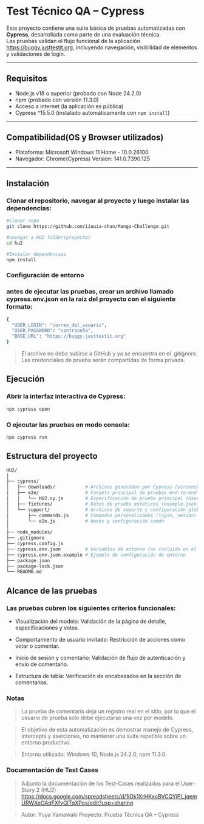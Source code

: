 # Test Técnico QA – Cypress

Este proyecto contiene una suite básica de pruebas automatizadas con **Cypress**, desarrollada como parte de una evaluación técnica.  
Las pruebas validan el flujo funcional de la aplicación https://buggy.justtestit.org, incluyendo navegación, visibilidad de elementos y validaciones de login.

---

## Requisitos

- Node.js v18 o superior (probado con Node 24.2.0)
- npm (probado con versión 11.3.0)
- Acceso a internet (la aplicación es pública)
- Cypress ^15.5.0 (instalado automáticamente con `npm install`)
---

## Compatibilidad(OS y Browser utilizados)


- Plataforma: Microsoft Windows 11 Home - 10.0.26100
- Navegador: Chrome(Cypress) Version: 141.0.7390.125
---

## Instalación

### Clonar el repositorio, navegar al proyecto y luego instalar las dependencias:

```bash
#Clonar repo
git clone https://github.com/iiuuia-chan/Mango-Challenge.git

#navegar a HU2 folder(proyecto)
cd hu2

#Instalar dependencias
npm install
```

### Configuración de entorno

### antes de ejecutar las pruebas, crear un archivo llamado cypress.env.json en la raíz del proyecto con el siguiente formato:

```bash
{
  "USER_LOGIN": "correo_del_usuario",
  "USER_PASSWORD": "contraseña",
  "BASE_URL": "https://buggy.justtestit.org"
}
```

> El archivo no debe subirse a GitHub y ya se encuentra en el .gitignore.
> Las credenciales de prueba serán compartidas de forma privada.

## Ejecución

### Abrir la interfaz interactiva de Cypress:

```bash
npx cypress open
```

### O ejecutar las pruebas en modo consola:

```bash
npx cypress run
```

## Estructura del proyecto

```bash
HU2/
│
├── cypress/
│   ├── downloads/           # Archivos generados por Cypress (screenshots/videos)
│   ├── e2e/                 # Carpeta principal de pruebas end-to-end
│   │   └── HU2.cy.js        # Especificación de prueba principal (User Story 2)
│   ├── fixtures/            # Datos de prueba estáticos (example.json)
│   └── support/             # Archivos de soporte y configuración global
│       ├── commands.js      # Comandos personalizados (login, sesión)
│       └── e2e.js           # Hooks y configuración común
│
├── node_modules/
├── .gitignore
├── cypress.config.js
├── cypress.env.json         # Variables de entorno (no incluido en el repo público)
├── cypress.env.json.example # Ejemplo de configuración de entorno
├── package.json
├── package-lock.json
└── README.md
```

## Alcance de las pruebas

### Las pruebas cubren los siguientes criterios funcionales:

- Visualización del modelo: Validación de la página de detalle, especificaciones y votos.

- Comportamiento de usuario invitado: Restricción de acciones como votar o comentar.

- Inicio de sesión y comentario: Validación de flujo de autenticación y envío de comentario.

- Estructura de tabla: Verificación de encabezados en la sección de comentarios.

### Notas

> La prueba de comentario deja un registro real en el sitio, por lo que el usuario de prueba solo debe ejecutarse una vez por modelo.

> El objetivo de esta automatización es demostrar manejo de Cypress, intercepts y aserciones, no mantener una suite repetible sobre un entorno productivo.

> Entorno utilizado: Windows 10, Node.js 24.2.0, npm 11.3.0.


### Documentación de Test Cases
> Adjunto la documentación de los Test-Cases realizados para el User-Story 2 (HU2) 
> https://docs.google.com/spreadsheets/d/1iOk1XrHKxoBVCQYiPj_jqemURWXeOAqFXfyGITqXPes/edit?usp=sharing

> Autor: Yuya Yamawaki
> Proyecto: Prueba Técnica QA – Cypress
